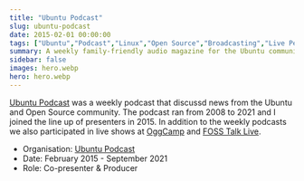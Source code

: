 ```yaml
---
title: "Ubuntu Podcast"
slug: ubuntu-podcast
date: 2015-02-01 00:00:00
tags: ["Ubuntu","Podcast","Linux","Open Source","Broadcasting","Live Performance","Streaming","Audio Production","OggCamp","FOSS Talk Live"]
summary: A weekly family-friendly audio magazine for the Ubuntu community
sidebar: false
images: hero.webp
hero: hero.webp
---
```


[Ubuntu Podcast](https://ubuntupodcast.org) was a weekly podcast that discussd
news from the Ubuntu and Open Source community. The podcast ran from 2008 to
2021 and I joined the line up of presenters in 2015. In addition to the weekly
podcasts we also participated in live shows at [OggCamp](https://oggcamp.org/)
and [FOSS Talk Live](https://fosstalk.com/).

  - Organisation: [Ubuntu Podcast](https://ubuntupodcast.org)
  - Date: February 2015 - September 2021
  - Role: Co-presenter & Producer
